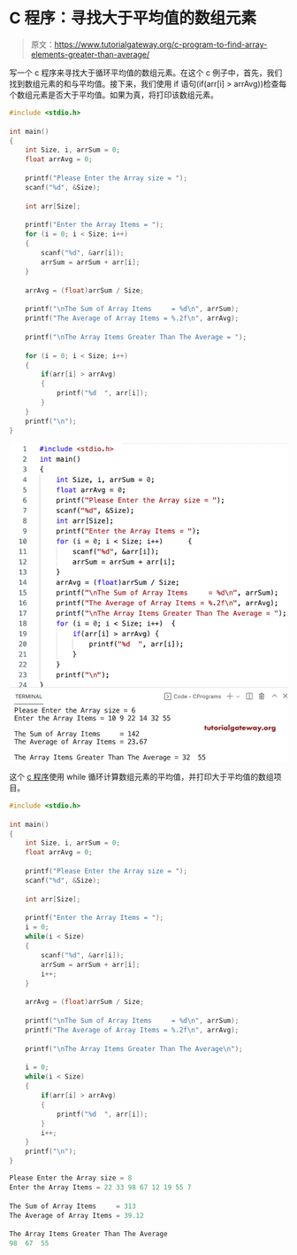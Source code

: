 # C 程序：寻找大于平均值的数组元素

> 原文：<https://www.tutorialgateway.org/c-program-to-find-array-elements-greater-than-average/>

写一个 c 程序来寻找大于循环平均值的数组元素。在这个 c 例子中，首先，我们找到数组元素的和与平均值。接下来，我们使用 if 语句(if(arr[i] > arrAvg))检查每个数组元素是否大于平均值。如果为真，将打印该数组元素。

```c
#include <stdio.h>

int main()
{
	int Size, i, arrSum = 0;
	float arrAvg = 0;

	printf("Please Enter the Array size = ");
	scanf("%d", &Size);

	int arr[Size];

	printf("Enter the Array Items = ");
	for (i = 0; i < Size; i++)
	{
		scanf("%d", &arr[i]);
		arrSum = arrSum + arr[i];
	}

	arrAvg = (float)arrSum / Size;

	printf("\nThe Sum of Array Items     = %d\n", arrSum);
	printf("The Average of Array Items = %.2f\n", arrAvg);

	printf("\nThe Array Items Greater Than The Average = ");

	for (i = 0; i < Size; i++)
	{
		if(arr[i] > arrAvg)
		{
			printf("%d  ", arr[i]);
		}
	}
	printf("\n");
}
```

![C Program to Find Array Elements Greater than Average](img/c07926ffc5b62e046fb1bb666de12096.png)

这个 [c 程序](https://www.tutorialgateway.org/c-programming-examples/)使用 while 循环计算数组元素的平均值，并打印大于平均值的数组项目。

```c
#include <stdio.h>

int main()
{
	int Size, i, arrSum = 0;
	float arrAvg = 0;

	printf("Please Enter the Array size = ");
	scanf("%d", &Size);

	int arr[Size];

	printf("Enter the Array Items = ");
	i = 0; 
	while(i < Size)
	{
		scanf("%d", &arr[i]);
		arrSum = arrSum + arr[i];
		i++;
	}

	arrAvg = (float)arrSum / Size;

	printf("\nThe Sum of Array Items     = %d\n", arrSum);
	printf("The Average of Array Items = %.2f\n", arrAvg);

	printf("\nThe Array Items Greater Than The Average\n");

	i = 0; 
	while(i < Size)
	{
		if(arr[i] > arrAvg)
		{
			printf("%d  ", arr[i]);
		}
		i++;
	}
	printf("\n");
}
```

```c
Please Enter the Array size = 8
Enter the Array Items = 22 33 98 67 12 19 55 7

The Sum of Array Items     = 313
The Average of Array Items = 39.12

The Array Items Greater Than The Average
98  67  55 
```